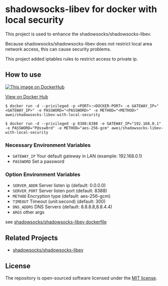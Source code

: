 # shadowsocks-libev for docker with local security
This project is used to enhance the shadowsocks/shadowsocks-libev.

Because shadowsocks/shadowsocks-libev does not restrict local area network access, this can cause security problems.

This project added iptables rules to restrict access to private ip.

## How to use
[![This image on DockerHub](https://img.shields.io/docker/pulls/awei/shadowsocks-libev-with-local-security.svg)](https://hub.docker.com/r/awei/shadowsocks-libev-with-local-security/)

[View on Docker Hub](https://hub.docker.com/r/awei/shadowsocks-libev-with-local-security)
```console
$ docker run -d --privileged -p <PORT>:<DOCKER-PORT> -e GATEWAY_IP="<GATEWAY_IP>" -e PASSWORD="<PASSWORD>" -e METHOD="<METHOD>" awei/shadowsocks-libev-with-local-security
```
```e.g.
$ docker run -d --privileged -p 8388:8388 -e GATEWAY_IP="192.168.0.1" -e PASSWORD="P@ssw0rd" -e METHOD="aes-256-gcm" awei/shadowsocks-libev-with-local-security
```
### Necessary Environment Variables
* `GATEWAY_IP` Your default gateway in LAN (example: 192.168.0.1)
* `PASSWORD` Set a password

### Option Environment Variables
* `SERVER_ADDR` Server listen ip (default: 0.0.0.0)
* `SERVER_PORT` Server listen port (default: 8388)
* `METHOD` Encryption type (default: aes-256-gcm)
* `TIMEOUT` Timeout (unit:second) (default: 300)
* `DNS_ADDRS` DNS Servers (default: 8.8.8.8,8.8.4.4)
* `ARGS` other args

see [shadowsocks/shadowsocks-libev dockerfile](https://hub.docker.com/r/shadowsocks/shadowsocks-libev/dockerfile)

## Related Projects
- [shadowsocks/shadowsocks-libev](https://github.com/shadowsocks/shadowsocks-libev)

## License
The repository is open-sourced software licensed under the [MIT license](https://opensource.org/licenses/MIT).
